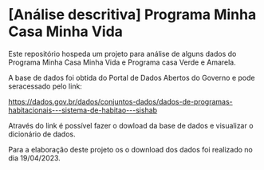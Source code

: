 # [Análise descritiva] Programa Minha Casa Minha Vida
Este repositório hospeda um projeto para análise de alguns dados do Programa Minha Casa Minha Vida e Programa casa Verde e Amarela.

A base de dados foi obtida do Portal de Dados Abertos do Governo e pode seracessado pelo link:

https://dados.gov.br/dados/conjuntos-dados/dados-de-programas-habitacionais---sistema-de-habitao---sishab


Através do link é possível fazer o dowload da base de dados e visualizar o dicionário de dados.

Para a elaboração deste projeto os o download dos dados foi realizado no dia 19/04/2023.

